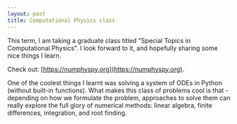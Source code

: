 ```yaml
---
layout: post
title: Computational Physics class
---
```


This term, I am taking a graduate class titled "Special Topics in Computational Physics". I look forward to it, and hopefully sharing some nice things I learn.

Check out: [https://numphyspy.org](https://numphyspy.org).

One of the coolest things I learnt was solving a system of ODEs in Python (without built-in functions). What makes this class of problems cool is that - depending on how we formulate the problem, approaches to solve them can really explore the full glory of numerical methods: linear algebra, finite differences, integration, and root finding.
